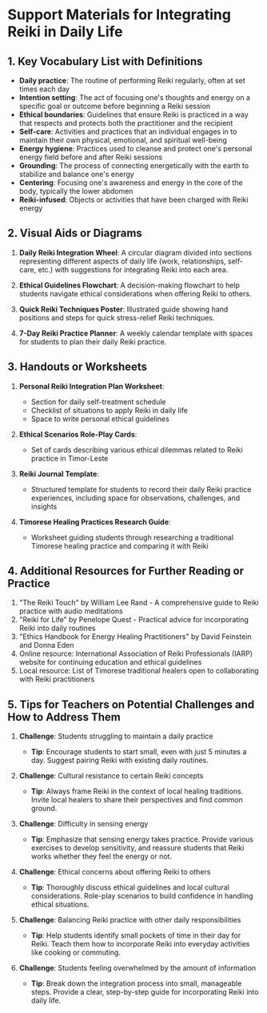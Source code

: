 # Support Materials for Integrating Reiki in Daily Life

## 1. Key Vocabulary List with Definitions

- **Daily practice**: The routine of performing Reiki regularly, often at set times each day
- **Intention setting**: The act of focusing one's thoughts and energy on a specific goal or outcome before beginning a Reiki session
- **Ethical boundaries**: Guidelines that ensure Reiki is practiced in a way that respects and protects both the practitioner and the recipient
- **Self-care**: Activities and practices that an individual engages in to maintain their own physical, emotional, and spiritual well-being
- **Energy hygiene**: Practices used to cleanse and protect one's personal energy field before and after Reiki sessions
- **Grounding**: The process of connecting energetically with the earth to stabilize and balance one's energy
- **Centering**: Focusing one's awareness and energy in the core of the body, typically the lower abdomen
- **Reiki-infused**: Objects or activities that have been charged with Reiki energy

## 2. Visual Aids or Diagrams

1. **Daily Reiki Integration Wheel**: A circular diagram divided into sections representing different aspects of daily life (work, relationships, self-care, etc.) with suggestions for integrating Reiki into each area.

2. **Ethical Guidelines Flowchart**: A decision-making flowchart to help students navigate ethical considerations when offering Reiki to others.

3. **Quick Reiki Techniques Poster**: Illustrated guide showing hand positions and steps for quick stress-relief Reiki techniques.

4. **7-Day Reiki Practice Planner**: A weekly calendar template with spaces for students to plan their daily Reiki practice.

## 3. Handouts or Worksheets

1. **Personal Reiki Integration Plan Worksheet**:
   - Section for daily self-treatment schedule
   - Checklist of situations to apply Reiki in daily life
   - Space to write personal ethical guidelines

2. **Ethical Scenarios Role-Play Cards**:
   - Set of cards describing various ethical dilemmas related to Reiki practice in Timor-Leste

3. **Reiki Journal Template**:
   - Structured template for students to record their daily Reiki practice experiences, including space for observations, challenges, and insights

4. **Timorese Healing Practices Research Guide**:
   - Worksheet guiding students through researching a traditional Timorese healing practice and comparing it with Reiki

## 4. Additional Resources for Further Reading or Practice

1. "The Reiki Touch" by William Lee Rand - A comprehensive guide to Reiki practice with audio meditations
2. "Reiki for Life" by Penelope Quest - Practical advice for incorporating Reiki into daily routines
3. "Ethics Handbook for Energy Healing Practitioners" by David Feinstein and Donna Eden
4. Online resource: International Association of Reiki Professionals (IARP) website for continuing education and ethical guidelines
5. Local resource: List of Timorese traditional healers open to collaborating with Reiki practitioners

## 5. Tips for Teachers on Potential Challenges and How to Address Them

1. **Challenge**: Students struggling to maintain a daily practice
   - **Tip**: Encourage students to start small, even with just 5 minutes a day. Suggest pairing Reiki with existing daily routines.

2. **Challenge**: Cultural resistance to certain Reiki concepts
   - **Tip**: Always frame Reiki in the context of local healing traditions. Invite local healers to share their perspectives and find common ground.

3. **Challenge**: Difficulty in sensing energy
   - **Tip**: Emphasize that sensing energy takes practice. Provide various exercises to develop sensitivity, and reassure students that Reiki works whether they feel the energy or not.

4. **Challenge**: Ethical concerns about offering Reiki to others
   - **Tip**: Thoroughly discuss ethical guidelines and local cultural considerations. Role-play scenarios to build confidence in handling ethical situations.

5. **Challenge**: Balancing Reiki practice with other daily responsibilities
   - **Tip**: Help students identify small pockets of time in their day for Reiki. Teach them how to incorporate Reiki into everyday activities like cooking or commuting.

6. **Challenge**: Students feeling overwhelmed by the amount of information
   - **Tip**: Break down the integration process into small, manageable steps. Provide a clear, step-by-step guide for incorporating Reiki into daily life.